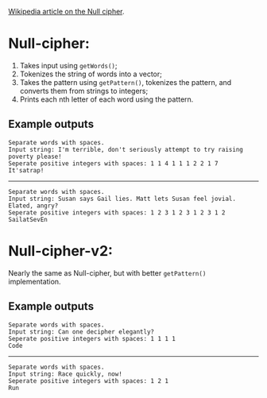 [Wikipedia article on the Null cipher](https://en.wikipedia.org/wiki/Null_cipher).

# Null-cipher:

1. Takes input using `getWords()`;
2. Tokenizes the string of words into a vector;
3. Takes the pattern using `getPattern()`, tokenizes the pattern, and converts them from strings to integers;
4. Prints each nth letter of each word using the pattern.

## Example outputs

	Separate words with spaces.
	Input string: I'm terrible, don't seriously attempt to try raising poverty please!
	Seperate positive integers with spaces: 1 1 4 1 1 1 2 2 1 7  
	It'satrap!
	
---

	Separate words with spaces.
	Input string: Susan says Gail lies. Matt lets Susan feel jovial. Elated, angry?
	Seperate positive integers with spaces: 1 2 3 1 2 3 1 2 3 1 2
	SailatSevEn
	
# Null-cipher-v2:

Nearly the same as Null-cipher, but with better `getPattern()` implementation.

## Example outputs

	Separate words with spaces.
	Input string: Can one decipher elegantly?
	Seperate positive integers with spaces: 1 1 1 1
	Code
	
---
	
	Separate words with spaces.
	Input string: Race quickly, now!     
	Seperate positive integers with spaces: 1 2 1
	Run
